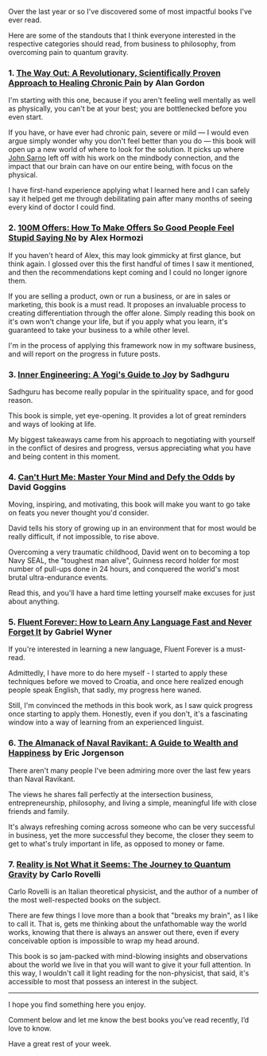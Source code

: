Over the last year or so I've discovered some of most impactful books I've ever read. 

Here are some of the standouts that I think everyone interested in the respective categories should read, from business to philosophy, from overcoming pain to quantum gravity.

### 1. <a href='https://www.goodreads.com/en/book/show/50021854-the-way-out' target='_blank'>The Way Out: A Revolutionary, Scientifically Proven Approach to Healing Chronic Pain</a> by Alan Gordon

I'm starting with this one, because if you aren't feeling well mentally as well as physically, you can't be at your best; you are bottlenecked before you even start.

If you have, or have ever had chronic pain, severe or mild — I would even argue simply wonder why you don't feel better than you do — this book will open up a new world of where to look for the solution. It picks up where <a href='https://www.goodreads.com/book/show/361775.The_Mindbody_Prescription' target='_blank'>John Sarno</a> left off with his work on the mindbody connection, and the impact that our brain can have on our entire being, with focus on the physical.

I have first-hand experience applying what I learned here and I can safely say it helped get me through debilitating pain after many months of seeing every kind of doctor I could find.

### 2. <a href='https://www.goodreads.com/book/show/58612786-100m-offers' target='_blank'>100M Offers: How To Make Offers So Good People Feel Stupid Saying No</a> by Alex Hormozi

If you haven't heard of Alex, this may look gimmicky at first glance, but think again. I glossed over this the first handful of times I saw it mentioned, and then the recommendations kept coming and I could no longer ignore them.

If you are selling a product, own or run a business, or are in sales or marketing, this book is a must read. It proposes an invaluable process to creating differentiation through the offer alone. Simply reading this book on it's own won't change your life, but if you apply what you learn, it's guaranteed to take your business to a while other level.

I'm in the process of applying this framework now in my software business, and will report on the progress in future posts.

### 3. <a href='https://www.goodreads.com/book/show/29513878-inner-engineering' target='_blank'>Inner Engineering: A Yogi's Guide to Joy</a> by Sadhguru

Sadhguru has become really popular in the spirituality space, and for good reason.

This book is simple, yet eye-opening. It provides a lot of great reminders and ways of looking at life.

My biggest takeaways came from his approach to negotiating with yourself in the conflict of desires and progress, versus appreciating what you have and being content in this moment.

### 4. <a href='https://www.goodreads.com/book/show/41721428-can-t-hurt-me' target='_blank'>Can't Hurt Me: Master Your Mind and Defy the Odds</a> by David Goggins

Moving, inspiring, and motivating, this book will make you want to go take on feats you never thought you'd consider.

David tells his story of growing up in an environment that for most would be really difficult, if not impossible, to rise above.

Overcoming a very traumatic childhood, David went on to becoming a top Navy SEAL, the "toughest man alive", Guinness record holder for most number of pull-ups done in 24 hours, and conquered the world's most brutal ultra-endurance events.

Read this, and you'll have a hard time letting yourself make excuses for just about anything.

### 5. <a href='https://www.goodreads.com/book/show/19661852-fluent-forever' target='_blank'>Fluent Forever: How to Learn Any Language Fast and Never Forget It</a> by Gabriel Wyner

If you're interested in learning a new language, Fluent Forever is a must-read.

Admittedly, I have more to do here myself - I started to apply these techniques before we moved to Croatia, and once here realized enough people speak English, that sadly, my progress here waned. 

Still, I'm convinced the methods in this book work, as I saw quick progress once starting to apply them. Honestly, even if you don't, it's a fascinating window into a way of learning from an experienced linguist.

### 6. <a href='https://www.goodreads.com/book/show/54898389-the-almanack-of-naval-ravikant' target='_blank'>The Almanack of Naval Ravikant: A Guide to Wealth and Happiness</a> by Eric Jorgenson

There aren't many people I've been admiring more over the last few years than Naval Ravikant.

The views he shares fall perfectly at the intersection business, entrepreneurship, philosophy, and living a simple, meaningful life with close friends and family.

It's always refreshing coming across someone who can be very successful in business, yet the more successful they become, the closer they seem to get to what's truly important in life, as opposed to money or fame.

### 7. <a href='https://www.goodreads.com/book/show/29767627-reality-is-not-what-it-seems' target='blank'>Reality is Not What it Seems: The Journey to Quantum Gravity</a> by Carlo Rovelli

Carlo Rovelli is an Italian theoretical physicist, and the author of a number of the most well-respected books on the subject.

There are few things I love more than a book that "breaks my brain", as I like to call it. That is, gets me thinking about the unfathomable way the world works, knowing that there is always an answer out there, even if every conceivable option is impossible to wrap my head around.

This book is so jam-packed with mind-blowing insights and observations about the world we live in that you will want to give it your full attention. In this way, I wouldn't call it light reading for the non-physicist, that said, it's accessible to most that possess an interest in the subject.

---

I hope you find something here you enjoy.

Comment below and let me know the best books you’ve read recently, I’d love to know.

Have a great rest of your week.
